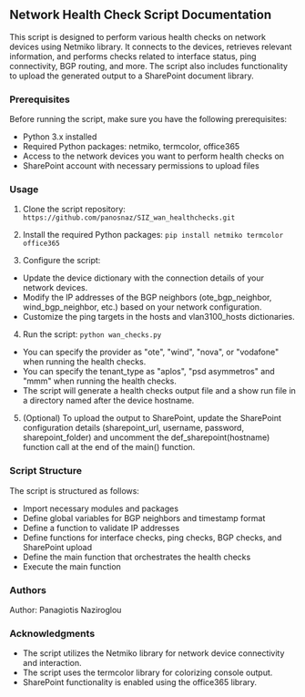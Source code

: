 ## **Network Health Check Script Documentation** 

This script is designed to perform various health checks on network devices using Netmiko library. 
It connects to the devices, retrieves relevant information, and performs checks related to interface status, ping connectivity, BGP routing, and more. 
The script also includes functionality to upload the generated output to a SharePoint document library.

### **Prerequisites** 

Before running the script, make sure you have the following prerequisites:

- Python 3.x installed
- Required Python packages: netmiko, termcolor, office365
- Access to the network devices you want to perform health checks on
- SharePoint account with necessary permissions to upload files

### **Usage** 

1. Clone the script repository:
`https://github.com/panosnaz/SIZ_wan_healthchecks.git`

2. Install the required Python packages:
`pip install netmiko termcolor office365`

3. Configure the script:

- Update the device dictionary with the connection details of your network devices.
- Modify the IP addresses of the BGP neighbors (ote_bgp_neighbor, wind_bgp_neighbor, etc.) based on your network configuration.
- Customize the ping targets in the hosts and vlan3100_hosts dictionaries.

4. Run the script:
`python wan_checks.py`

- You can specify the provider as "ote", "wind", "nova", or "vodafone" when running the health checks.
- You can specify the tenant_type as "aplos", "psd asymmetros" and "mmm" when running the health checks. 
- The script will generate a health checks output file and a show run file in a directory named after the device hostname.

5. (Optional) To upload the output to SharePoint, update the SharePoint configuration details (sharepoint_url, username, password, sharepoint_folder) and uncomment the def_sharepoint(hostname) function call at the end of the main() function.

### **Script Structure** 

The script is structured as follows:

- Import necessary modules and packages
- Define global variables for BGP neighbors and timestamp format
- Define a function to validate IP addresses
- Define functions for interface checks, ping checks, BGP checks, and SharePoint upload
- Define the main function that orchestrates the health checks
- Execute the main function

### **Authors** 

Author: Panagiotis Naziroglou

### **Acknowledgments** 

- The script utilizes the Netmiko library for network device connectivity and interaction.
- The script uses the termcolor library for colorizing console output.
- SharePoint functionality is enabled using the office365 library.
